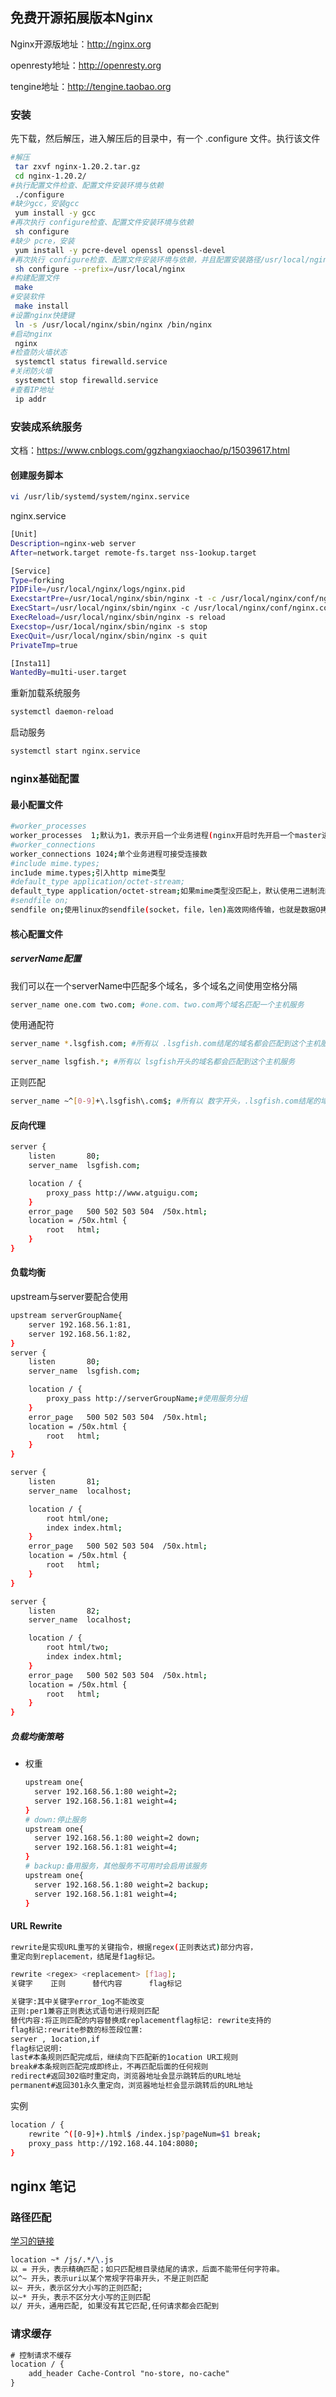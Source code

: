 ## 免费开源拓展版本Nginx

Nginx开源版地址：http://nginx.org

openresty地址：http://openresty.org

tengine地址：http://tengine.taobao.org

### 安装

先下载，然后解压，进入解压后的目录中，有一个 .configure 文件。执行该文件

```bash
#解压
 tar zxvf nginx-1.20.2.tar.gz
 cd nginx-1.20.2/
#执行配置文件检查、配置文件安装环境与依赖
 ./configure
#缺少gcc，安装gcc
 yum install -y gcc
#再次执行 configure检查、配置文件安装环境与依赖
 sh configure
#缺少 pcre，安装
 yum install -y pcre-devel openssl openssl-devel
#再次执行 configure检查、配置文件安装环境与依赖，并且配置安装路径/usr/local/nginx
 sh configure --prefix=/usr/local/nginx
#构建配置文件
 make
#安装软件
 make install
#设置nginx快捷键
 ln -s /usr/local/nginx/sbin/nginx /bin/nginx
#启动nginx
 nginx
#检查防火墙状态
 systemctl status firewalld.service
#关闭防火墙
 systemctl stop firewalld.service
#查看IP地址
 ip addr
```

### 安装成系统服务

文档：https://www.cnblogs.com/ggzhangxiaochao/p/15039617.html

#### 创建服务脚本

```bash
vi /usr/lib/systemd/system/nginx.service
```

nginx.service

```bash
[Unit]
Description=nginx-web server
After=network.target remote-fs.target nss-1ookup.target

[Service]
Type=forking
PIDFile=/usr/local/nginx/logs/nginx.pid
ExecstartPre=/usr/1ocal/nginx/sbin/nginx -t -c /usr/local/nginx/conf/nginx.conf
ExecStart=/usr/local/nginx/sbin/nginx -c /usr/local/nginx/conf/nginx.conf
ExecReload=/usr/local/nginx/sbin/nginx -s reload
Execstop=/usr/1ocal/nginx/sbin/nginx -s stop
ExecQuit=/usr/local/nginx/sbin/nginx -s quit
PrivateTmp=true

[Insta11]
WantedBy=mu1ti-user.target
```

重新加载系统服务

```bash
systemctl daemon-reload
```

启动服务

```bash
systemctl start nginx.service
```

### nginx基础配置

#### 最小配置文件

```bash
#worker_processes
worker_processes  1;默认为1，表示开启一个业务进程(nginx开启时先开启一个master进程，然后开启worker子进程，这个代表开启多少个子进程)
#worker_connections
worker_connections 1024;单个业务进程可接受连接数
#include mime.types;
inc1ude mime.types;引入http mime类型
#default_type application/octet-stream;
default_type application/octet-stream;如果mime类型没匹配上，默认使用二进制流的方式传输。
#sendfile on;
sendfile on;使用linux的sendfile(socket，file，len)高效网络传输，也就是数据O拷贝。未开启sendfile
```

#### 核心配置文件

##### serverName配置

我们可以在一个serverName中匹配多个域名，多个域名之间使用空格分隔

```bash
server_name one.com two.com; #one.com、two.com两个域名匹配一个主机服务
```

使用通配符

```bash
server_name *.lsgfish.com; #所有以 .lsgfish.com结尾的域名都会匹配到这个主机服务

server_name lsgfish.*; #所有以 lsgfish开头的域名都会匹配到这个主机服务
```

正则匹配

```bash
server_name ~^[0-9]+\.lsgfish\.com$; #所有以 数字开头，.lsgfish.com结尾的域名都会匹配到这个主机服务
```

#### 反向代理

```bash
server {
    listen       80;
    server_name  lsgfish.com;

    location / {
        proxy_pass http://www.atguigu.com;
    }
    error_page   500 502 503 504  /50x.html;
    location = /50x.html {
        root   html;
    }
}
```

#### 负载均衡

upstream与server要配合使用

```bash
upstream serverGroupName{
	server 192.168.56.1:81,
	server 192.168.56.1:82,
}
server {
    listen       80;
    server_name  lsgfish.com;

    location / {
        proxy_pass http://serverGroupName;#使用服务分组
    }
    error_page   500 502 503 504  /50x.html;
    location = /50x.html {
        root   html;
    }
}

server {
    listen       81;
    server_name  localhost;

    location / {
        root html/one;
        index index.html;
    }
    error_page   500 502 503 504  /50x.html;
    location = /50x.html {
        root   html;
    }
}

server {
    listen       82;
    server_name  localhost;

    location / {
        root html/two;
        index index.html;
    }
    error_page   500 502 503 504  /50x.html;
    location = /50x.html {
        root   html;
    }
}
```

##### 负载均衡策略

- 权重

  ```bash
  upstream one{
  	server 192.168.56.1:80 weight=2;
  	server 192.168.56.1:81 weight=4;
  }
  # down:停止服务
  upstream one{
  	server 192.168.56.1:80 weight=2 down;
  	server 192.168.56.1:81 weight=4;
  }
  # backup:备用服务，其他服务不可用时会启用该服务
  upstream one{
  	server 192.168.56.1:80 weight=2 backup;
  	server 192.168.56.1:81 weight=4;
  }
  ```

#### URL Rewrite

```bash
rewrite是实现URL重写的关键指令，根据regex(正则表达式)部分内容，
重定向到replacement，结尾是f1ag标记。

rewrite <regex> <replacement> [f1ag];
关键字    正则      替代内容      flag标记

关键字:其中关键字error_1og不能改变
正则:per1兼容正则表达式语句进行规则匹配
替代内容:将正则匹配的内容替换成replacementflag标记: rewrite支持的
flag标记:rewrite参数的标签段位置:
server , 1ocation,if
flag标记说明:
last#本条规则匹配完成后，继续向下匹配新的1ocation UR工规则
break#本条规则匹配完成即终止，不再匹配后面的任何规则
redirect#返回302临时重定向，浏览器地址会显示跳转后的URL地址
permanent#返回301永久重定向，浏览器地址栏会显示跳转后的URL地址
```

实例

```bash
location / {
	rewrite ^([0-9]+).html$ /index.jsp?pageNum=$1 break;
	proxy_pass http://192.168.44.104:8080;
}
```



## nginx 笔记

### 路径匹配

[学习的链接](https://www.cnblogs.com/z-books/p/12410459.html)

```tex
location ~* /js/.*/\.js
以 = 开头，表示精确匹配；如只匹配根目录结尾的请求，后面不能带任何字符串。
以^~ 开头，表示uri以某个常规字符串开头，不是正则匹配
以~ 开头，表示区分大小写的正则匹配;
以~* 开头，表示不区分大小写的正则匹配
以/ 开头，通用匹配, 如果没有其它匹配,任何请求都会匹配到
```



### 请求缓存

```tex
# 控制请求不缓存
location / {
	add_header Cache-Control "no-store, no-cache"
}
```



